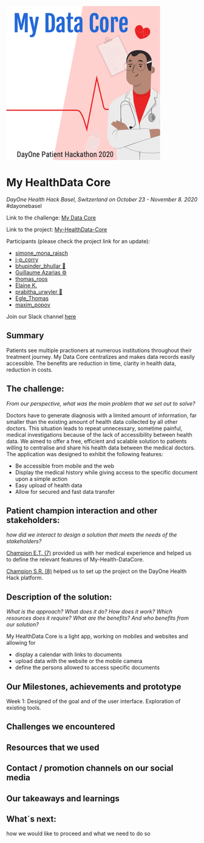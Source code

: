 ![Logo](Logo.png)
# My HealthData Core

*DayOne Health Hack Basel, Switzerland on October 23 - November 8. 2020* #dayonebasel

Link to the challenge: [My Data Core](https://2020.healthhack.solutions/project/11)

Link to the project: [My-HealthData-Core](https://2020.healthhack.solutions/project/78)

Participants (please check the project link for an update):
- [simone_mona_raisch](https://2020.healthhack.solutions/user/simone_mona_raisch)
- [j-p_corry](https://2020.healthhack.solutions/user/j-p_corry)
- [bhupinder_bhullar 🧬](https://2020.healthhack.solutions/user/bhupinder_bhullar)
- [Guillaume Azarias ⚙️](https://2020.healthhack.solutions/user/GuillaumeAzarias)
- [thomas_roos](https://2020.healthhack.solutions/user/thomas_roos)
- [Elaine K.](https://2020.healthhack.solutions/user/Elaine%20K.)
- [prabitha_urwyler 🧬](https://2020.healthhack.solutions/user/prabitha_urwyler)
- [Egle_Thomas](https://2020.healthhack.solutions/user/Egle_Thomas)
- [maxim_popov](https://2020.healthhack.solutions/user/maxim_popov)

Join our Slack channel [here](https://slack.com/app_redirect?channel=my-healthdata-core)

## Summary
Patients see multiple practioners at numerous institutions throughout their treatment journey. My Data Core centralizes and makes data records easily accessible. The benefits are reduction in time, clarity in health data, reduction in costs.
 
## The challenge:
*From our perspective, what was the main problem that we set out to solve?*

Doctors have to generate diagnosis with a limited amount of information, far smaller than the existing amount of health data collected by all other doctors. This situation leads to repeat unnecessary, sometime painful, medical investigations because of the lack of accessibility between health data.
We aimed to offer a free, efficient and scalable solution to patients willing to centralise and share his health data between the medical doctors. The application was designed to exhibit the following features:
- Be accessible from mobile and the web
- Display the medical history while giving access to the specific document upon a simple action
- Easy upload of health data
- Allow for secured and fast data transfer

## Patient champion interaction and other stakeholders:
*how did we interact to design a solution that meets the needs of the stakeholders?*

[Champion E.T. (7)](https://www.google.com/url?q=https://2020.healthhack.solutions/project/20&sa=D&ust=1603408444985000&usg=AOvVaw1vMYLQc0AksKvDYG6NGEmS) provided us with her medical experience and helped us to define the relevant features of My-Health-DataCore.

[Champion S.R. (8)](https://www.google.com/url?q=https://2020.healthhack.solutions/project/21&sa=D&ust=1603408444983000&usg=AOvVaw1xwmbnQQLHt4Sbpo38LzlA) helped us to set up the project on the DayOne Health Hack platform.

## Description of the solution:
*What is the approach? What does it do? How does it work? Which resources does it require?
What are the benefits? And who benefits from our solution?*

My HealthData Core is a light app, working on mobiles and websites and allowing for
- display a calendar with links to documents
- upload data with the website or the mobile camera
- define the persons allowed to access specific documents

## Our Milestones, achievements and prototype
Week 1: Designed of the goal and of the user interface. Exploration of existing tools.

## Challenges we encountered

## Resources that we used

## Contact / promotion channels on our social media

## Our takeaways and learnings

## What´s next:
how we would like to proceed and what we need to do so
